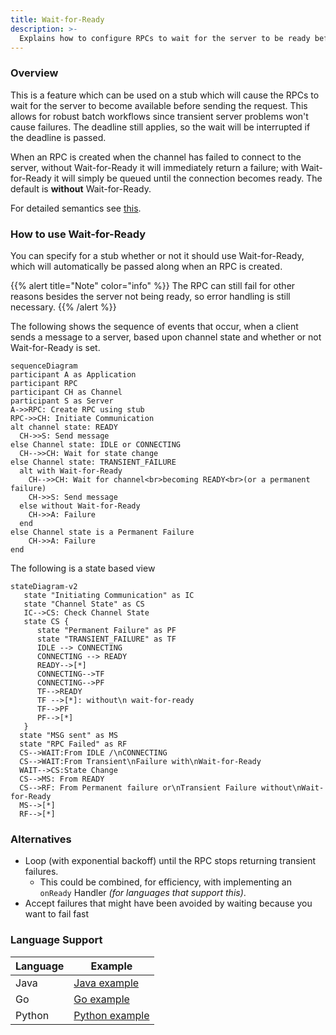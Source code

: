 ```yaml
---
title: Wait-for-Ready
description: >-
  Explains how to configure RPCs to wait for the server to be ready before sending the request.
---
```


### Overview

This is a feature which can be used on a stub which will cause the RPCs to wait
for the server to become available before sending the request.  This allows
for robust batch workflows since transient server problems won't cause failures.
The deadline still applies, so the wait will be interrupted if the deadline is
passed.

When an RPC is created when the channel has failed to connect to the server,
without Wait-for-Ready it will immediately return a failure; with Wait-for-Ready
it will simply be queued until the connection becomes ready.  The default is
**without** Wait-for-Ready.

For detailed semantics see [this][grpc doc].

### How to use Wait-for-Ready

You can specify for a stub whether or not it should use Wait-for-Ready, which
will automatically be passed along when an RPC is created.

{{% alert title="Note" color="info" %}}
 The RPC can still fail for other reasons besides the server not being
ready, so error handling is still necessary.
{{% /alert %}}

The following shows the sequence of events that occur, when a client sends a
message to a server, based upon channel state and whether or not Wait-for-Ready
is set.
```mermaid
sequenceDiagram
participant A as Application
participant RPC
participant CH as Channel
participant S as Server 
A->>RPC: Create RPC using stub
RPC->>CH: Initiate Communication
alt channel state: READY
  CH->>S: Send message
else Channel state: IDLE or CONNECTING
  CH-->>CH: Wait for state change
else Channel state: TRANSIENT_FAILURE
  alt with Wait-for-Ready
    CH-->>CH: Wait for channel<br>becoming READY<br>(or a permanent failure)
    CH->>S: Send message
  else without Wait-for-Ready
    CH->>A: Failure
  end
else Channel state is a Permanent Failure
    CH->>A: Failure
end
```
The following is a state based view
```mermaid
stateDiagram-v2
   state "Initiating Communication" as IC
   state "Channel State" as CS
   IC-->CS: Check Channel State
   state CS {
      state "Permanent Failure" as PF
      state "TRANSIENT_FAILURE" as TF
      IDLE --> CONNECTING
      CONNECTING --> READY
      READY-->[*]
      CONNECTING-->TF
      CONNECTING-->PF
      TF-->READY
      TF -->[*]: without\n wait-for-ready
      TF-->PF
      PF-->[*]
   }
  state "MSG sent" as MS
  state "RPC Failed" as RF
  CS-->WAIT:From IDLE /\nCONNECTING
  CS-->WAIT:From Transient\nFailure with\nWait-for-Ready
  WAIT-->CS:State Change 
  CS-->MS: From READY
  CS-->RF: From Permanent failure or\nTransient Failure without\nWait-for-Ready
  MS-->[*]
  RF-->[*]
```

### Alternatives

- Loop (with exponential backoff) until the RPC stops returning transient failures.
  - This could be combined, for efficiency, with implementing an `onReady` Handler
  _(for languages that support this)_.
- Accept failures that might have been avoided by waiting because you want to
  fail fast  

### Language Support

| Language | Example           |
|----------|-------------------|
| Java     | [Java example]    |
| Go       | [Go example]      |
| Python   | [Python example]  |

[Java example]: https://github.com/grpc/grpc-java/blob/master/examples/src/main/java/io/grpc/examples/waitforready/WaitForReadyClient.java
[Go example]: https://github.com/grpc/grpc-go/tree/master/examples/features/name_resolving
[Python example]: https://github.com/grpc/grpc/tree/master/examples/python/wait_for_ready
[grpc doc]: https://github.com/grpc/grpc/blob/master/doc/wait-for-ready.md
